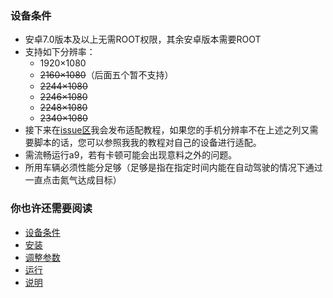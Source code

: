 ### 设备条件

- 安卓7.0版本及以上无需ROOT权限，其余安卓版本需要ROOT
- 支持如下分辨率：
  - 1920×1080
  - ~~2160×1080~~（后面五个暂不支持）
  - ~~2244×1080~~
  - ~~2246×1080~~
  - ~~2248×1080~~
  - ~~2340×1080~~
- 接下来在<a href = "https://github.com/Dr-Omega9834/Asphalt9/issues">issue区</a>我会发布适配教程，如果您的手机分辨率不在上述之列又需要脚本的话，您可以参照我我的教程对自己的设备进行适配。
- 需流畅运行a9，若有卡顿可能会出现意料之外的问题。
- 所用车辆必须性能分足够（足够是指在指定时间内能在自动驾驶的情况下通过一直点击氮气达成目标）



### 你也许还需要阅读

* <a href="requirement.md">设备条件</a>
* <a href="installation.md">安装</a>
* <a href="adjustment.md">调整参数</a>
* <a href="run.md">运行</a>
* <a href="description.md">说明</a>

